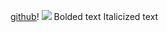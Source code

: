 [github](https://github.com/KierstenPatriciaHill/README.md/blob/master/README.md)!
![](https://www.google.com/search?q=downtown+chicago&source=lnms&tbm=isch&sa=X&ved=0ahUKEwjs8PbLmZXdAhUFLK0KHTpYCfMQ_AUICygC&biw=1536&bih=747#imgrc=5bMW4qbGK95_SM:)
Bolded text
Italicized text
